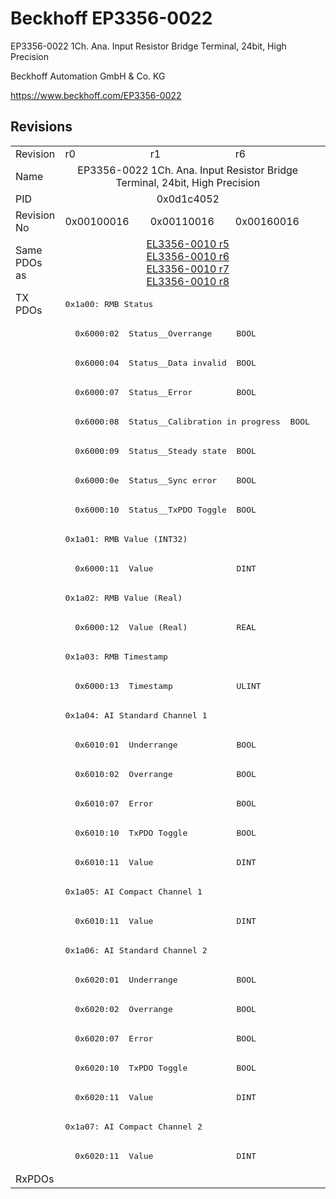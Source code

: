 # Beckhoff EP3356-0022

EP3356-0022 1Ch. Ana. Input Resistor Bridge Terminal, 24bit, High Precision

Beckhoff Automation GmbH & Co. KG

https://www.beckhoff.com/EP3356-0022

## Revisions
<table>
<tr>
<td>Revision</td>
<td>r0</td>
<td>r1</td>
<td>r6</td>
</tr>
<tr>
<td>Name</td>
<td colspan=3 align="center">EP3356-0022 1Ch. Ana. Input Resistor Bridge Terminal, 24bit, High Precision</td>
</tr>
<tr>
<td>PID</td>
<td colspan=3 align="center">0x0d1c4052</td>
</tr>
<tr>
<td>Revision No</td>
<td>0x00100016</td>
<td>0x00110016</td>
<td>0x00160016</td>
</tr>
<tr>
<td>Same PDOs as</td>
<td colspan=3 align="center"><a href="EL3356-0010.md">EL3356-0010 r5</a><br/><a href="EL3356-0010.md">EL3356-0010 r6</a><br/><a href="EL3356-0010.md">EL3356-0010 r7</a><br/><a href="EL3356-0010.md">EL3356-0010 r8</a></td>
</tr>
<tr>
<td rowspan=30 valign=top>TX PDOs</td>
<td colspan=3 align="left"><pre>0x1a00: RMB Status</pre></td>
<td></td>
</tr>
<tr>
<td colspan=3 align="left"><pre>  0x6000:02  Status__Overrange     BOOL</pre></td>
</tr>
<tr>
<td colspan=3 align="left"><pre>  0x6000:04  Status__Data invalid  BOOL</pre></td>
</tr>
<tr>
<td colspan=3 align="left"><pre>  0x6000:07  Status__Error         BOOL</pre></td>
</tr>
<tr>
<td colspan=3 align="left"><pre>  0x6000:08  Status__Calibration in progress  BOOL</pre></td>
</tr>
<tr>
<td colspan=3 align="left"><pre>  0x6000:09  Status__Steady state  BOOL</pre></td>
</tr>
<tr>
<td colspan=3 align="left"><pre>  0x6000:0e  Status__Sync error    BOOL</pre></td>
</tr>
<tr>
<td colspan=3 align="left"><pre>  0x6000:10  Status__TxPDO Toggle  BOOL</pre></td>
</tr>
<tr>
<td colspan=3 align="left"><pre>0x1a01: RMB Value (INT32)</pre></td>
</tr>
<tr>
<td colspan=3 align="left"><pre>  0x6000:11  Value                 DINT</pre></td>
</tr>
<tr>
<td colspan=3 align="left"><pre>0x1a02: RMB Value (Real)</pre></td>
</tr>
<tr>
<td colspan=3 align="left"><pre>  0x6000:12  Value (Real)          REAL</pre></td>
</tr>
<tr>
<td colspan=3 align="left"><pre>0x1a03: RMB Timestamp</pre></td>
</tr>
<tr>
<td colspan=3 align="left"><pre>  0x6000:13  Timestamp             ULINT</pre></td>
</tr>
<tr>
<td colspan=3 align="left"><pre>0x1a04: AI Standard Channel 1</pre></td>
</tr>
<tr>
<td colspan=3 align="left"><pre>  0x6010:01  Underrange            BOOL</pre></td>
</tr>
<tr>
<td colspan=3 align="left"><pre>  0x6010:02  Overrange             BOOL</pre></td>
</tr>
<tr>
<td colspan=3 align="left"><pre>  0x6010:07  Error                 BOOL</pre></td>
</tr>
<tr>
<td colspan=3 align="left"><pre>  0x6010:10  TxPDO Toggle          BOOL</pre></td>
</tr>
<tr>
<td colspan=3 align="left"><pre>  0x6010:11  Value                 DINT</pre></td>
</tr>
<tr>
<td colspan=3 align="left"><pre>0x1a05: AI Compact Channel 1</pre></td>
</tr>
<tr>
<td colspan=3 align="left"><pre>  0x6010:11  Value                 DINT</pre></td>
</tr>
<tr>
<td colspan=3 align="left"><pre>0x1a06: AI Standard Channel 2</pre></td>
</tr>
<tr>
<td colspan=3 align="left"><pre>  0x6020:01  Underrange            BOOL</pre></td>
</tr>
<tr>
<td colspan=3 align="left"><pre>  0x6020:02  Overrange             BOOL</pre></td>
</tr>
<tr>
<td colspan=3 align="left"><pre>  0x6020:07  Error                 BOOL</pre></td>
</tr>
<tr>
<td colspan=3 align="left"><pre>  0x6020:10  TxPDO Toggle          BOOL</pre></td>
</tr>
<tr>
<td colspan=3 align="left"><pre>  0x6020:11  Value                 DINT</pre></td>
</tr>
<tr>
<td colspan=3 align="left"><pre>0x1a07: AI Compact Channel 2</pre></td>
</tr>
<tr>
<td colspan=3 align="left"><pre>  0x6020:11  Value                 DINT</pre></td>
</tr>
<tr>
<td>RxPDOs</td>
<td colspan=3 align="left"></td>
</tr>
</table>
